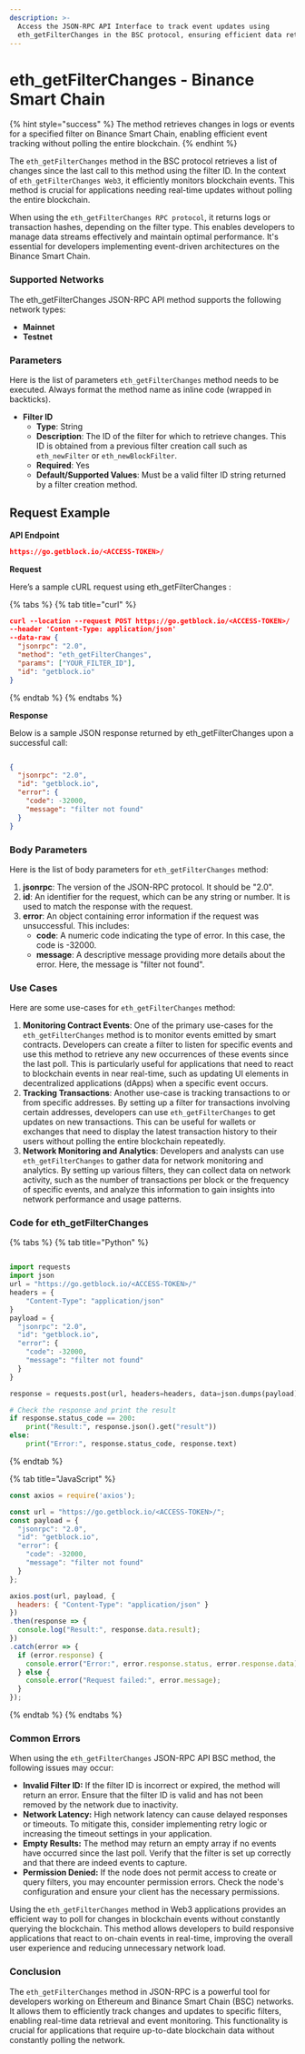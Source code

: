 ```yaml
---
description: >-
  Access the JSON-RPC API Interface to track event updates using
  eth_getFilterChanges in the BSC protocol, ensuring efficient data retrieval.
---
```


# eth\_getFilterChanges - Binance Smart Chain

{% hint style="success" %}
The method retrieves changes in logs or events for a specified filter on Binance Smart Chain, enabling efficient event tracking without polling the entire blockchain.
{% endhint %}

The `eth_getFilterChanges` method in the BSC protocol retrieves a list of changes since the last call to this method using the filter ID. In the context of `eth_getFilterChanges Web3`, it efficiently monitors blockchain events. This method is crucial for applications needing real-time updates without polling the entire blockchain.

When using the `eth_getFilterChanges RPC protocol`, it returns logs or transaction hashes, depending on the filter type. This enables developers to manage data streams effectively and maintain optimal performance. It's essential for developers implementing event-driven architectures on the Binance Smart Chain.

### Supported Networks

The eth\_getFilterChanges JSON-RPC API method supports the following network types:

* **Mainnet**
* **Testnet**

### Parameters

Here is the list of parameters `eth_getFilterChanges` method needs to be executed. Always format the method name as inline code (wrapped in backticks).

* **Filter ID**
  * **Type**: String
  * **Description**: The ID of the filter for which to retrieve changes. This ID is obtained from a previous filter creation call such as `eth_newFilter` or `eth_newBlockFilter`.
  * **Required**: Yes
  * **Default/Supported Values**: Must be a valid filter ID string returned by a filter creation method.

## Request Example

**API Endpoint**

```json
https://go.getblock.io/<ACCESS-TOKEN>/
```

**Request**

Here’s a sample cURL request using eth\_getFilterChanges :

{% tabs %}
{% tab title="curl" %}
```json
curl --location --request POST https://go.getblock.io/<ACCESS-TOKEN>/
--header 'Content-Type: application/json' 
--data-raw {
  "jsonrpc": "2.0",
  "method": "eth_getFilterChanges",
  "params": ["YOUR_FILTER_ID"],
  "id": "getblock.io"
}
```
{% endtab %}
{% endtabs %}

**Response**

Below is a sample JSON response returned by eth\_getFilterChanges upon a successful call:

```json

{
  "jsonrpc": "2.0",
  "id": "getblock.io",
  "error": {
    "code": -32000,
    "message": "filter not found"
  }
}

```

### Body Parameters

Here is the list of body parameters for `eth_getFilterChanges` method:

1. **jsonrpc**: The version of the JSON-RPC protocol. It should be "2.0".
2. **id**: An identifier for the request, which can be any string or number. It is used to match the response with the request.
3. **error**: An object containing error information if the request was unsuccessful. This includes:
   * **code**: A numeric code indicating the type of error. In this case, the code is -32000.
   * **message**: A descriptive message providing more details about the error. Here, the message is "filter not found".

### Use Cases

Here are some use-cases for `eth_getFilterChanges` method:

1. **Monitoring Contract Events**: One of the primary use-cases for the `eth_getFilterChanges` method is to monitor events emitted by smart contracts. Developers can create a filter to listen for specific events and use this method to retrieve any new occurrences of these events since the last poll. This is particularly useful for applications that need to react to blockchain events in near real-time, such as updating UI elements in decentralized applications (dApps) when a specific event occurs.
2. **Tracking Transactions**: Another use-case is tracking transactions to or from specific addresses. By setting up a filter for transactions involving certain addresses, developers can use `eth_getFilterChanges` to get updates on new transactions. This can be useful for wallets or exchanges that need to display the latest transaction history to their users without polling the entire blockchain repeatedly.
3. **Network Monitoring and Analytics**: Developers and analysts can use `eth_getFilterChanges` to gather data for network monitoring and analytics. By setting up various filters, they can collect data on network activity, such as the number of transactions per block or the frequency of specific events, and analyze this information to gain insights into network performance and usage patterns.

### Code for eth\_getFilterChanges

{% tabs %}
{% tab title="Python" %}
```python

import requests
import json
url = "https://go.getblock.io/<ACCESS-TOKEN>/"
headers = {
    "Content-Type": "application/json"
}
payload = {
  "jsonrpc": "2.0",
  "id": "getblock.io",
  "error": {
    "code": -32000,
    "message": "filter not found"
  }
}

response = requests.post(url, headers=headers, data=json.dumps(payload))

# Check the response and print the result
if response.status_code == 200:
    print("Result:", response.json().get("result"))
else:
    print("Error:", response.status_code, response.text)

```
{% endtab %}

{% tab title="JavaScript" %}
```javascript
const axios = require('axios');

const url = "https://go.getblock.io/<ACCESS-TOKEN>/";
const payload = {
  "jsonrpc": "2.0",
  "id": "getblock.io",
  "error": {
    "code": -32000,
    "message": "filter not found"
  }
};

axios.post(url, payload, {
  headers: { "Content-Type": "application/json" }
})
.then(response => {
  console.log("Result:", response.data.result);
})
.catch(error => {
  if (error.response) {
    console.error("Error:", error.response.status, error.response.data);
  } else {
    console.error("Request failed:", error.message);
  }
});
```
{% endtab %}
{% endtabs %}

### Common Errors

When using the `eth_getFilterChanges` JSON-RPC API BSC method, the following issues may occur:

* **Invalid Filter ID:** If the filter ID is incorrect or expired, the method will return an error. Ensure that the filter ID is valid and has not been removed by the network due to inactivity.
* **Network Latency:** High network latency can cause delayed responses or timeouts. To mitigate this, consider implementing retry logic or increasing the timeout settings in your application.
* **Empty Results:** The method may return an empty array if no events have occurred since the last poll. Verify that the filter is set up correctly and that there are indeed events to capture.
* **Permission Denied:** If the node does not permit access to create or query filters, you may encounter permission errors. Check the node's configuration and ensure your client has the necessary permissions.

Using the `eth_getFilterChanges` method in Web3 applications provides an efficient way to poll for changes in blockchain events without constantly querying the blockchain. This method allows developers to build responsive applications that react to on-chain events in real-time, improving the overall user experience and reducing unnecessary network load.

### Conclusion

The `eth_getFilterChanges` method in JSON-RPC is a powerful tool for developers working on Ethereum and Binance Smart Chain (BSC) networks. It allows them to efficiently track changes and updates to specific filters, enabling real-time data retrieval and event monitoring. This functionality is crucial for applications that require up-to-date blockchain data without constantly polling the network.
